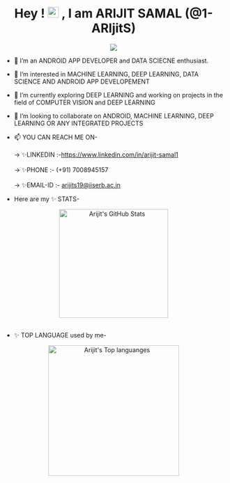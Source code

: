 <div align="center">
  <h1 align="center">Hey ! <img src="https://media.giphy.com/media/hvRJCLFzcasrR4ia7z/giphy.gif" width="25px"> , I am ARIJIT SAMAL (@1-ARIjitS)</h1>
  <img src="https://user-images.githubusercontent.com/68030078/207158011-0e42b543-e59b-4b8d-90e5-8b638482310d.gif"/>
</div> 

- 👋 I’m an ANDROID APP DEVELOPER and DATA SCIECNE enthusiast.<br> 
- 👀 I’m interested in MACHINE LEARNING, DEEP LEARNING, DATA SCIENCE AND ANDROID APP DEVELOPEMENT
- 🌱 I’m currently exploring DEEP LEARNING and working on projects in the field of COMPUTER VISION and DEEP LEARNING
- 💞️ I’m looking to collaborate on ANDROID, MACHINE LEARNING, DEEP LEARNING OR ANY INTEGRATED PROJECTS
- 📫 YOU CAN REACH ME ON- <br><br> 
-> ✨LINKEDIN :-https://www.linkedin.com/in/arijit-samal1 <br><br> 
-> ✨PHONE :- (+91) 7008945157<br><br>
-> ✨EMAIL-ID :- arijits19@iiserb.ac.in <br>


- Here are my ✨ STATS-<br>


<!-- ![Arijit's github stats](https://github-readme-stats.vercel.app/api?username=1-ARIjitS&show_icons=true&theme=radical) -->
<div align="center">
  
<a href="https://github.com/1-ARIjitS/1-ARIjitS">
  <img align="center" src="https://github-readme-stats-sigma-five.vercel.app/api?username=1-ARIjitS&show_icons=true&line_height=27&count_private=true&theme=radical" alt="Arijit's GitHub Stats" height="250" />
</a>
  
</div>  
<br>

- ✨ TOP LANGUAGE used by me-<br>
<div align="center">
<a href="https://github.com/1-ARIjitS/1-ARIjitS">
  <img align="center" src="https://github-readme-stats-sigma-five.vercel.app/api/top-langs/?username=1-ARIjitS&langs_count=4&theme=radical" alt="Arijit's Top languanges" height="300"/>
</a>
  
</div>  
<!---
1-ARIjitS/1-ARIjitS is a ✨ special ✨ repository because its `README.md` (this file) appears on your GitHub profile.
You can click the Preview link to take a look at your changes.
--->
